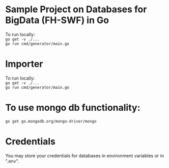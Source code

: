 # Sample Project on Databases for BigData (FH-SWF) in Go

To run locally:  
`go get -v ./...`  
`go run cmd/generator/main.go`

# Importer 

To run locally:  
`go get -v ./...`  
`go run cmd/generator/main.go`

# To use mongo db functionality:
`go get go.mongodb.org/mongo-driver/mongo`

# Credentials
You may store your credentials for databases in environment variables or in ".env".